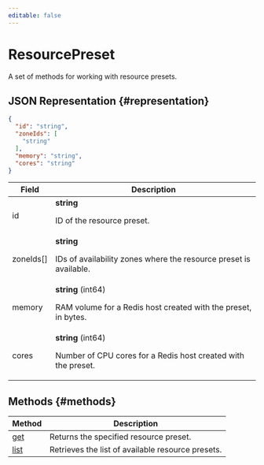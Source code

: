 ```yaml
---
editable: false
---
```


# ResourcePreset
A set of methods for working with resource presets.
## JSON Representation {#representation}
```json 
{
  "id": "string",
  "zoneIds": [
    "string"
  ],
  "memory": "string",
  "cores": "string"
}
```
 
Field | Description
--- | ---
id | **string**<br><p>ID of the resource preset.</p> 
zoneIds[] | **string**<br><p>IDs of availability zones where the resource preset is available.</p> 
memory | **string** (int64)<br><p>RAM volume for a Redis host created with the preset, in bytes.</p> 
cores | **string** (int64)<br><p>Number of CPU cores for a Redis host created with the preset.</p> 

## Methods {#methods}
Method | Description
--- | ---
[get](get.md) | Returns the specified resource preset.
[list](list.md) | Retrieves the list of available resource presets.